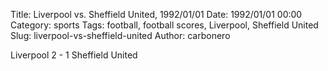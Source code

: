 Title: Liverpool vs. Sheffield United, 1992/01/01
Date: 1992/01/01 00:00
Category: sports
Tags: football, football scores, Liverpool, Sheffield United
Slug: liverpool-vs-sheffield-united
Author: carbonero


Liverpool 2 - 1 Sheffield United
